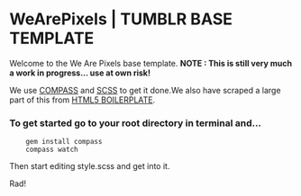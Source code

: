 # WeArePixels | TUMBLR BASE TEMPLATE

Welcome to the We Are Pixels base template.
__NOTE : This is still very much a work in progress... use at own risk!__

We use [COMPASS](http://compass-style.org) and [SCSS](http://sass-lang.com) to get it done.We also have scraped a large part of this from [HTML5 BOILERPLATE](http://html5boilerplate.com).

### To get started go to your root directory in terminal and... 

		gem install compass
		compass watch

Then start editing style.scss and get into it. 

Rad!



